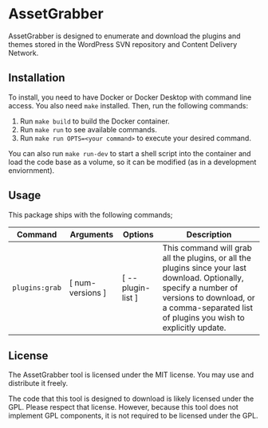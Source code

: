 # AssetGrabber

AssetGrabber is designed to enumerate and download the plugins and themes stored in the WordPress SVN repository and
Content Delivery Network.

## Installation

To install, you need to have Docker or Docker Desktop with command line access. You also need `make` installed.
Then, run the following commands:

1. Run `make build` to build the Docker container.
2. Run `make run` to see available commands.
3. Run `make run OPTS=<your command>` to execute your desired command.

You can also run `make run-dev` to start a shell script into the container and load the code base as a volume, so it
can be modified (as in a development enviornment).

## Usage

This package ships with the following commands;

| Command            | Arguments          | Options             | Description                                                                                                                                                                                                    |
|--------------------|--------------------|---------------------|----------------------------------------------------------------------------------------------------------------------------------------------------------------------------------------------------------------|
| `plugins:grab`     | \[ num-versions \] | \[ --plugin-list \] | This command will grab all the plugins, or all the plugins since your last download. Optionally, specify a number of versions to download, or a comma-separated list of plugins you wish to explicitly update. |

## License

The AssetGrabber tool is licensed under the MIT license. You may use and distribute it freely.

The code that this tool is designed to download is likely licensed under the GPL. Please respect that license. However,
because this tool does not implement GPL components, it is not required to be licensed under the GPL.
